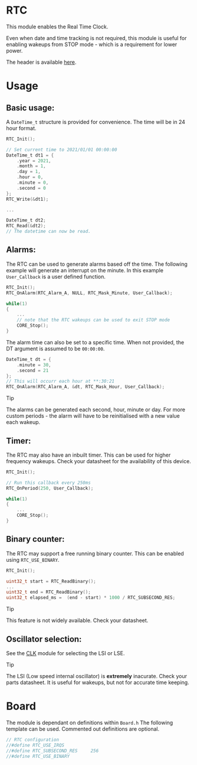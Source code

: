 # RTC
This module enables the Real Time Clock.

Even when date and time tracking is not required, this module is useful for enabling wakeups from STOP mode - which is a requirement for lower power.

The header is available [here](../Lib/RTC.h).

# Usage

## Basic usage:

A `DateTime_t` structure is provided for convenience. The time will be in 24 hour format.

```c
RTC_Init();

// Set current time to 2021/01/01 00:00:00
DateTime_t dt1 = {
    .year = 2021,
    .month = 1,
    .day = 1,
    .hour = 0,
    .minute = 0,
    .second = 0
};
RTC_Write(&dt1);

...

DateTime_t dt2;
RTC_Read(&dt2);
// The datetime can now be read.
```

## Alarms:

The RTC can be used to generate alarms based off the time. The following example will generate an interrupt on the minute. In this example `User_Callback` is a user defined function.

```c
RTC_Init();
RTC_OnAlarm(RTC_Alarm_A, NULL, RTC_Mask_Minute, User_Callback);

while(1)
{
    ...
    // note that the RTC wakeups can be used to exit STOP mode
    CORE_Stop();
}
```

The alarm time can also be set to a specific time. When not provided, the DT argument is assumed to be `00:00:00`.
```c
DateTime_t dt = {
    .minute = 30,
    .second = 21
};
// This will occurr each hour at **:30:21
RTC_OnAlarm(RTC_Alarm_A, &dt, RTC_Mask_Hour, User_Callback);
```
> [!TIP]
> The alarms can be generated each second, hour, minute or day. For more custom periods - the alarm will have to be reinitialised with a new value each wakeup.

## Timer:

The RTC may also have an inbuilt timer. This can be used for higher frequency wakeups. Check your datasheet for the availability of this device.

```c
RTC_Init();

// Run this callback every 250ms
RTC_OnPeriod(250, User_Callback);

while(1)
{
    ...
    CORE_Stop();
}
```

## Binary counter:

The RTC may support a free running binary counter. This can be enabled using `RTC_USE_BINARY`.

```c
RTC_Init();

uint32_t start = RTC_ReadBinary();
...
uint32_t end = RTC_ReadBinary();
uint32_t elapsed_ms =  (end - start) * 1000 / RTC_SUBSECOND_RES;
```

> [!TIP]  
> This feature is not widely available. Check your datasheet.

## Oscillator selection:

See the [CLK](CLK.md) module for selecting the LSI or LSE.

> [!TIP]
> The LSI (Low speed internal oscillator) is **extremely** inacurate. Check your parts datasheet. It is useful for wakeups, but not for accurate time keeping.

# Board

The module is dependant on definitions within `Board.h`
The following template can be used. Commented out definitions are optional.

```C
// RTC configuration
//#define RTC_USE_IRQS
//#define RTC_SUBSECOND_RES	    256
//#define RTC_USE_BINARY
```
